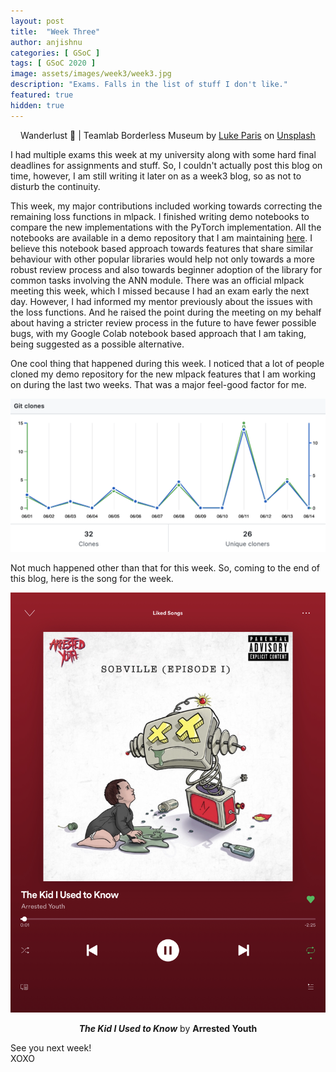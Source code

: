 ```yaml
---
layout: post
title:  "Week Three"
author: anjishnu
categories: [ GSoC ]
tags: [ GSoC 2020 ]
image: assets/images/week3/week3.jpg
description: "Exams. Falls in the list of stuff I don't like."
featured: true
hidden: true
---
```


<center><span>Wanderlust 🥺 | Teamlab Borderless Museum by <a href="https://unsplash.com/@paradoxis?utm_source=unsplash&amp;utm_medium=referral&amp;utm_content=creditCopyText">Luke Paris</a> on <a href="https://unsplash.com/t/technology?utm_source=unsplash&amp;utm_medium=referral&amp;utm_content=creditCopyText">Unsplash</a></span></center>

<p></p>

I had multiple exams this week at my university along with some hard final
deadlines for assignments and stuff. So, I couldn't actually post this blog on
time, however, I am still writing it later on as a week3 blog, so as not to
disturb the continuity.

This week, my major contributions included working towards correcting the
remaining loss functions in mlpack. I finished writing demo notebooks to compare
the new implementations with the PyTorch implementation. All the notebooks are
available in a demo repository that I am maintaining
[here](https://github.com/iamshnoo/mlpack-testing/tree/master/loss_functions).
I believe this notebook based approach towards features that share similar
behaviour with other popular libraries would help not only towards a more robust
review process and also towards beginner adoption of the library for common
tasks involving the ANN module. There was an official mlpack meeting this week,
which I missed because I had an exam early the next day. However, I had informed
my mentor previously about the issues with the loss functions. And he raised the
point during the meeting on my behalf about having a stricter review process in
the future to have fewer possible bugs, with my Google Colab notebook based
approach that I am taking, being suggested as a possible alternative.

One cool thing that happened during this week. I  noticed that a lot of people
cloned my demo repository for the new mlpack features that I am working on
during the last two weeks. That was a major feel-good factor for me.

<div align="center">
<img src="../assets/images/week3/such clone much wow.png">
<p></p>
</div>

Not much happened other than that for this week. So, coming to the end of this
blog, here is the song for the week.

<div align="center">
<img src="../assets/images/week3/song.jpeg">
<p><b><i>The Kid I Used to Know</i></b> by <b>Arrested Youth</b></p>
</div>

See you next week!<br>
XOXO
